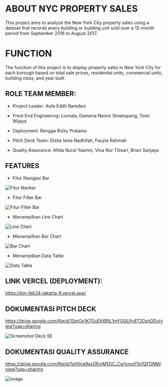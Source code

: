 # ABOUT NYC PROPERTY SALES

This project aims to analyze the New York City property sales using a dataset that records every building or building unit sold over a 12-month period from September 2016 to August 2017.

# FUNCTION

The function of this project is to display property sales in New York City for each borough based on total sale prices, residential units, commercial units, building class, and year built.

## ROLE TEAM MEMBER:

- Project Leader: Aufa Edith Ramdani

- Front End Engineering: Lismala, Dameria Naomi Simatupang, Tomi Wijaya

- Deployment: Rangga Rizky Pratama

- Pitch Deck Team: Distia Isma Nadhifah, Fauzia Rahmah

- Quality Assurance: Afida Nurul Yasmin, Vina Nur Titisari, Brian Sanjaya

## FEATURES

* Fitur Navigasi Bar

![Fitur Navbar](https://github.com/Kampus-Merdeka-Software-Engineering/km-feb24-jakarta-9/assets/167766113/df2b2e35-af2c-4e6e-9a97-3d62a19af273)

* Fitur Filter Bar

![Fitur Filter Bar](https://github.com/Kampus-Merdeka-Software-Engineering/km-feb24-jakarta-9/assets/167766113/96b0babb-4969-495a-84d0-740eabfbd9f0)

* Menampilkan Line Chart

![Line Chart](https://github.com/Kampus-Merdeka-Software-Engineering/km-feb24-jakarta-9/assets/167766113/d8f61945-7c59-4117-9568-e1a01971461a)

* Menampilkan Bar Chart

![Bar Chart](https://github.com/Kampus-Merdeka-Software-Engineering/km-feb24-jakarta-9/assets/167766113/5da10e6d-1aae-43c5-9407-0d1a0604473c)

* Menampilkan Data Table

![Data Table](https://github.com/Kampus-Merdeka-Software-Engineering/km-feb24-jakarta-9/assets/167766113/92205a5c-5e9d-4f20-a970-cf50a39c38ed)


## LINK VERCEL (DEPLOYMENT):

https://km-feb24-jakarta-9.vercel.app/

## DOKUMENTASI PITCH DECK

https://drive.google.com/file/d/1SmOx1K7GuEK6RlL1mYGQUfv8T2DshDDy/view?usp=sharing

![Screenshot Deck SE](https://github.com/Kampus-Merdeka-Software-Engineering/km-feb24-jakarta-9/assets/167766113/fb988f0f-47cd-4bab-a386-aff6702152f4)

## DOKUMENTASI QUALITY ASSURANCE

https://drive.google.com/file/d/1sH0ce9ezOEyjM5DC_Cw1cmoY5rfQFDNM/view?usp=sharing

![image](https://github.com/Jakarta-9/km-feb24-jakarta-9/assets/168116790/154f509d-89b2-4cec-bb45-bcc3a3c59960)
